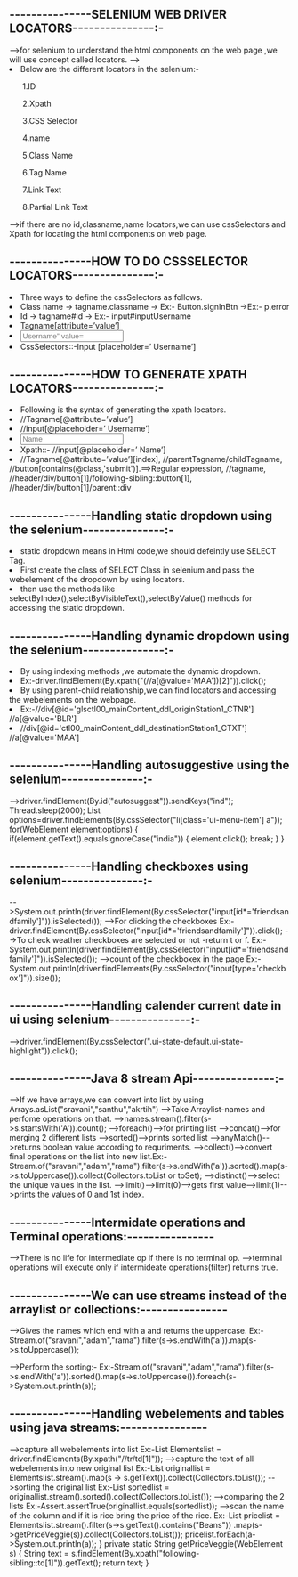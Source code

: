 
<h2>---------------SELENIUM WEB DRIVER LOCATORS---------------:-</h2>
-->for selenium to understand the html components on the web page ,we will use concept called locators.
--><li>Below are the different locators in the selenium:-</li>
   <ul>1.ID</ul>
   <ul>2.Xpath</ul>
   <ul>3.CSS Selector</ul>
   <ul>4.name</ul>
   <ul>5.Class Name</ul>
   <ul>6.Tag Name</ul>
   <ul>7.Link Text</ul>
   <ul>8.Partial Link Text</ul>
-->if there are no id,classname,name locators,we can use cssSelectors and Xpath for locating the html components on web page.

<h2>---------------HOW TO DO CSSSELECTOR LOCATORS---------------:-</h2>
<li>Three ways to define the cssSelectors as follows.</li>
<li>Class name -> tagname.classname -> Ex:- Button.signInBtn ->Ex:- p.error</li>
<li>Id -> tagname#id  -> Ex:- input#inputUsername</li>
<li>Tagname[attribute=’value’]</li>
<li><input type="text" placeholder="Username” value=" "></li> 
 <li> CssSelectors::-Input [placeholder=’ Username’]</li>   
   
<h2>---------------HOW TO GENERATE XPATH LOCATORS---------------:-</h2>
<li>Following is the syntax of generating the xpath locators.</li>
<li>//Tagname[@attribute=’value’]</li>
<li>//input[@placeholder=’ Username’]</li>
<li><input type="text" placeholder="Name"></li>
<li>Xpath::- //input[@placeholder=’ Name’]</li>
<li>//Tagname[@attribute=’value’][index],
	//parentTagname/childTagname,
	//button[contains(@class,'submit')].==>Regular expression, 
	//tagname,
	//header/div/button[1]/following-sibling::button[1],
	//header/div/button[1]/parent::div</li>
		
<h2>---------------Handling static dropdown using the selenium---------------:-</h2>
<li>static dropdown means in Html code,we should defeintly use SELECT Tag.</li>
<li>First create the class of SELECT Class in selenium and pass the webelement of the dropdown by using locators.</li>
<li>then use the methods like selectByIndex(),selectByVisibleText(),selectByValue() methods for accessing the static dropdown.</li>

<h2>---------------Handling dynamic dropdown using the selenium---------------:-</h2>
<li>By using indexing methods ,we automate the dynamic dropdown.</li>
 <li>Ex:-driver.findElement(By.xpath("(//a[@value='MAA'])[2]")).click();</li>
<li>By using parent-child relationship,we can find locators and accessing the webelements on the webpage.</li>
 <li>Ex:-//div[@id='glsctl00_mainContent_ddl_originStation1_CTNR'] //a[@value='BLR']</li> 
<li>//div[@id='ctl00_mainContent_ddl_destinationStation1_CTXT']  //a[@value='MAA']</li>

<h2>---------------Handling autosuggestive using the selenium---------------:-</h2>
-->driver.findElement(By.id("autosuggest")).sendKeys("ind");
		Thread.sleep(2000);
		List<WebElement> options=driver.findElements(By.cssSelector("li[class='ui-menu-item'] a"));
		for(WebElement element:options) {
			if(element.getText().equalsIgnoreCase("india")) {
				element.click();
				break;
			}
		}

<h2>---------------Handling checkboxes using selenium---------------:-</h2>
-->System.out.println(driver.findElement(By.cssSelector("input[id*='friendsandfamily']")).isSelected());
-->For clicking the checkboxes
   Ex:-driver.findElement(By.cssSelector("input[id*='friendsandfamily']")).click();
-->To check weather checkboxes are selected or not -return t or f.
   Ex:-System.out.println(driver.findElement(By.cssSelector("input[id*='friendsandfamily']")).isSelected());
-->count of the checkboxex in the page
   Ex:-System.out.println(driver.findElements(By.cssSelector("input[type='checkbox']")).size());
  
<h2>---------------Handling calender current date in ui using selenium---------------:-</h2>
-->driver.findElement(By.cssSelector(".ui-state-default.ui-state-highlight")).click();  

<h2>---------------Java 8 stream Api---------------:-</h2>
-->If we have arrays,we can convert into list by using Arrays.asList("sravani","santhu","akrtih")
-->Take Arraylist-names and perfome operations on that.
-->names.stream().filter(s->s.startsWith('A')).count();
-->foreach()-->for printing list
-->concat()-->for merging 2 different lists
-->sorted()-->prints sorted list
-->anyMatch()-->returns boolean value according to requriments.
-->collect()-->convert final operations on the list into new list.Ex:-Stream.of("sravani","adam","rama").filter(s->s.endWith('a')).sorted().map(s->s.toUppercase()).collect(Collectors.toList or toSet);
-->distinct()-->select the unique values in the list.
-->limit()-->limit(0)-->gets first value-->limit(1)-->prints the values of 0 and 1st index.
<h2>---------------Intermidate operations and Terminal operations:----------------</h2>
-->There is no life for intermediate op if there is no terminal op.
-->terminal operations will execute only if intermideate operations(filter) returns true.

<h2>---------------We can use streams instead of the arraylist or collections:----------------</h2>
-->Gives the names which end with a and returns the uppercase.
   Ex:-Stream.of("sravani","adam","rama").filter(s->s.endWith('a')).map(s->s.toUppercase());
   
-->Perform the sorting:- 
   Ex:-Stream.of("sravani","adam","rama").filter(s->s.endWith('a')).sorted().map(s->s.toUppercase()).foreach(s->System.out.println(s));  
   
<h2>---------------Handling webelements and tables using java streams:----------------</h2>

-->capture all webelements into list
   Ex:-List<WebElement> Elementslist = driver.findElements(By.xpath("//tr/td[1]"));
-->capture the text of all webelements into new original list
   Ex:-List<String> originallist = Elementslist.stream().map(s -> s.getText()).collect(Collectors.toList());
-->sorting the original list
   Ex:-List<String> sortedlist = originallist.stream().sorted().collect(Collectors.toList());
-->comparing the 2 lists
   Ex:-Assert.assertTrue(originallist.equals(sortedlist));
-->scan the name of the column and if it is rice bring the price of the rice.
   Ex:-List<String> pricelist = Elementslist.stream().filter(s->s.getText().contains("Beans"))
				.map(s->getPriceVeggie(s)).collect(Collectors.toList());
		pricelist.forEach(a->System.out.println(a));
	}
	private static String getPriceVeggie(WebElement s) {
		String text = s.findElement(By.xpath("following-sibling::td[1]")).getText();
		return text;
	}
       
